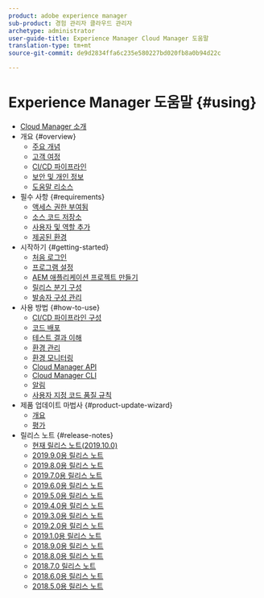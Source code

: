 ```yaml
---
product: adobe experience manager
sub-product: 경험 관리자 클라우드 관리자
archetype: administrator
user-guide-title: Experience Manager Cloud Manager 도움말
translation-type: tm+mt
source-git-commit: de9d2834ffa6c235e580227bd020fb8a0b94d22c

---
```



# Experience Manager 도움말 {#using}

+ [Cloud Manager 소개](introduction-to-cloud-manager.md)
+ 개요 {#overview}
   + [주요 개념](key-concepts.md)
   + [고객 여정](customer-journey.md)
   + [CI/CD 파이프라인](ci-cd-pipeline.md)
   + [보안 및 개인 정보](security-and-privacy.md)
   + [도움말 리소스](help-resources.md)
+ 필수 사항 {#requirements}
   + [액세스 권한 부여됨](access-rights-granted.md)
   + [소스 코드 저장소](source-code-repository.md)
   + [사용자 및 역할 추가](setting-up-users-and-roles.md)
   + [제공된 환경](environments-provisioned.md)
+ 시작하기 {#getting-started}
   + [처음 로그인](first-time-login.md)
   + [프로그램 설정](setting-up-program.md)
   + [AEM 애플리케이션 프로젝트 만들기](create-an-application-project.md)
   + [릴리스 분기 구성](configure-your-release-branches.md)
   + [발송자 구성 관리](dispatcher-configurations.md)
+ 사용 방법 {#how-to-use}
   + [CI/CD 파이프라인 구성](configuring-pipeline.md)
   + [코드 배포](deploying-code.md)
   + [테스트 결과 이해](understand-your-test-results.md)
   + [환경 관리](manage-your-environment.md)
   + [환경 모니터링](monitor-your-environments.md)
   + [Cloud Manager API](https://www.adobe.io/apis/experiencecloud/cloud-manager/docs.html)
   + [Cloud Manager CLI](https://github.com/adobe/aio-cli-plugin-cloudmanager/blob/master/README.md)
   + [알림](notifications.md)
   + [사용자 지정 코드 품질 규칙](custom-code-quality-rules.md)
+ 제품 업데이트 마법사 {#product-update-wizard}
   + [개요](overview-productupdate-wizard.md)
   + [평가](evaluation.md)
+ 릴리스 노트 {#release-notes}
   + [현재 릴리스 노트(2019.10.0)](release-notes-current.md)
   + [2019.9.0용 릴리스 노트](release-notes-2019-9-0.md)
   + [2019.8.0용 릴리스 노트](release-notes-2019-8-0.md)
   + [2019.7.0용 릴리스 노트](release-notes-2019-7-0.md)
   + [2019.6.0용 릴리스 노트](release-notes-2019-6-0.md)
   + [2019.5.0용 릴리스 노트](release-notes-2019-5-0.md)
   + [2019.4.0용 릴리스 노트](release-notes-2019-4-0.md)
   + [2019.3.0용 릴리스 노트](release-notes-2019-3-0.md)
   + [2019.2.0용 릴리스 노트](release-notes-2019-2-0.md)
   + [2019.1.0용 릴리스 노트](release-notes-2019-1-0.md)
   + [2018.9.0용 릴리스 노트](release-notes-2018-9-0.md)
   + [2018.8.0용 릴리스 노트](release-notes-2018-8-0.md)
   + [2018.7.0 릴리스 노트](release-notes-2018-7-0.md)
   + [2018.6.0용 릴리스 노트](release-notes-2018-6-0.md)
   + [2018.5.0용 릴리스 노트](release-notes-2018-5-0.md)

